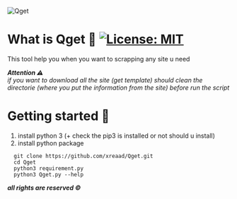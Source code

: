 ![Qget](https://github.com/xreaad/Qget/blob/master/assets/banner.png "Qget")

# What is Qget :rocket: [![License: MIT](https://img.shields.io/badge/License-MIT-green.svg)](https://github.com/xreaad/Qget/blob/master/LICENSE)
This tool help you when you want to scrapping any site u need

___Attention :warning:___ <br>
_if you want to download all the site (get template) should clean the directorie (where you put the information from the site) before
run the script_

# Getting started :mag_right:
1. install python 3 (+ check the pip3 is installed or not should u install)
2. install python package

```
  git clone https://github.com/xreaad/Qget.git
  cd Qget
  python3 requirement.py
  python3 Qget.py --help
```


___all rights are reserved ©___
